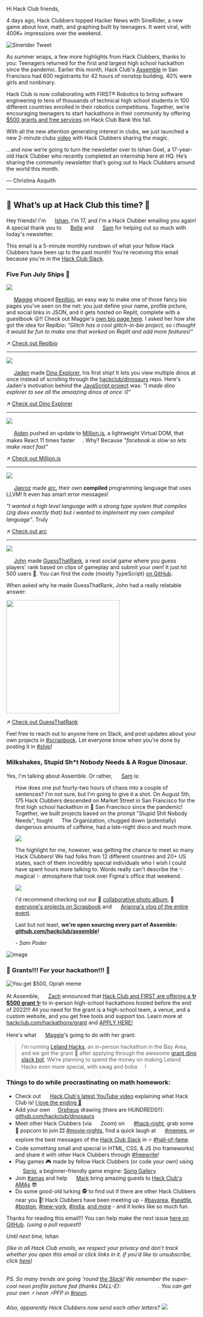 Hi Hack Club friends,

4 days ago, Hack Clubbers topped Hacker News with SineRider, a new game about love, math, and graphing built by teenagers. It went viral, with 400K+ impressions over the weekend.

![Sinerider Tweet](https://cloud-qp7jocp9y-hack-club-bot.vercel.app/0frame_16__5_.png)

As summer wraps, a few more highlights from Hack Clubbers, thanks to you:
Teenagers returned for the first and largest high school hackathon since the pandemic. Earlier this month, Hack Club's [Assemble](https://assemble.hackclub.com/) in San Francisco had 600 registrants for 42 hours of nonstop building. 40% were girls and nonbinary.

Hack Club is now collaborating with FIRST® Robotics to bring software engineering to tens of thousands of technical high school students in 100 different countries enrolled in their robotics competitions. Together, we’re encouraging teenagers to start hackathons in their community by offering [$500 grants and free services](https://hackclub.com/hackathons/) on Hack Club Bank this fall.

With all the new attention generating interest in clubs, we just launched a new 2-minute clubs [video](https://www.youtube.com/watch?v=-sxRdKtKNa0) with Hack Clubbers sharing the magic.

...and now we’re going to turn the newsletter over to Ishan Goel, a 17-year-old Hack Clubber who recently completed an internship here at HQ. He’s sharing the community newsletter that’s going out to Hack Clubbers around the world this month.

— Christina Asquith

---

## 👀 What’s up at Hack Club this time? 👀

Hey friends! I'm <img src="https://avatars.githubusercontent.com/u/38882631?v=4" width="16"> [Ishan](https://hackclub.slack.com/app_redirect?channel=U01ACA3M90C), I'm 17, and I'm a Hack Clubber emailing you again! A special thank you to <img src="https://ca.slack-edge.com/T0266FRGM-U019PF0KNE6-7aada2f77d19-512" width="16"> [Belle](https://belle.is-a.dev) and <img src="https://avatars.githubusercontent.com/u/39828164?v=4" width="16"> [Sam](https://sampoder.com) for helping out so much with today's newsletter. 

This email is a 5-minute monthly rundown of what your fellow Hack Clubbers have been up to the past month! You're receiving this email because you're in the [Hack Club Slack](https://hackclub.com/slack/).

### Five Fun July Ships 🚢

![](https://user-images.githubusercontent.com/38882631/185519156-9f0eb886-8dad-402d-a989-68e028f602b0.png)


<img src="https://ca.slack-edge.com/T0266FRGM-U026XSMKEDC-a471d7e9c871-512" width="16"> [Maggie](https://maggieliu.dev) shipped [Replbio](https://replit.com/@MaggieLiu1/replbio?v=1), an easy way to make one of those fancy bio pages you've seen on the net: you just define your name, profile picture, and social links in JSON, and it gets hosted on Replit, complete with a guestbook 😮!! Check out Maggie's [own bio page here](https://replbio.maggieliu1.repl.co). I asked her how she got the idea for Replbio: _"Glitch has a cool glitch-in-bio project, so i thought it would be fun to make one that worked on Replit and add more features!"_

↗️ [Check out Replbio](https://replit.com/@MaggieLiu1/replbio?v=1)

---

![](https://user-images.githubusercontent.com/38882631/185255273-bac75a55-8ef5-4c2f-b4cb-5265bc0c0c07.png)

<img src="https://ca.slack-edge.com/T0266FRGM-U03AUPJQKLN-24c58425b85d-512" width="16"> [Jaden](https://jadenhou.me/) made [Dino Explorer](https://dinoexplorer.hackclub.com/), his first ship! It lets you view multiple dinos at once instead of scrolling through the [hackclub/dinosaurs](https://github.com/hackclub/dinosaurs) repo. Here's Jaden's motivation behind the [JavaScript project](https://github.com/InternetRamen/dino-explorer) was: _"I made dino explorer to see all the amaazing dinos at once :0"_

↗️ [Check out Dino Explorer](https://dinoexplorer.hackclub.com/)

---

![](https://user-images.githubusercontent.com/38882631/185264183-09b967bc-efb1-4505-9f83-6513fe2d7aec.png)

<img src="https://ca.slack-edge.com/T0266FRGM-U018FMCP79R-e769e492c031-512" width="16"> [Aiden](https://aidenybai.com/) pushed an update to [Million.js](https://millionjs.org/), a lightweight Virtual DOM, that makes React 11 times faster <img src="https://emoji.slack-edge.com/T0266FRGM/ultrafastparrot/5148eb2f1db74d3b.gif" width="16">. Why? Because _"facebook is slow so lets make react fast"_

↗️ [Check out Million.js](https://millionjs.org/)

---

![](https://user-images.githubusercontent.com/38882631/185265018-b364f4d9-6242-488b-bb50-f4b9deea7ebf.png)

<img src="https://ca.slack-edge.com/T0266FRGM-U03K70BL2R3-45851de9d5d6-512" width="16"> [Japroz](https://japrozsaini.me/) made [arc](https://github.com/japrozs/arc), their own **compiled** programming language that uses LLVM! It even has smart error messages!

_"I wanted a high level language with a strong type system that compiles (zig does exactly that) but i wanted to implement my own compiled language"_. Truly <img src="https://emoji.slack-edge.com/T0266FRGM/based/537b2120c51f688d.png" width="16">

↗️ [Check out arc](https://github.com/japrozs/arc)

---

![](https://user-images.githubusercontent.com/38882631/185265789-adc68bd8-d341-4473-b6e4-6181659f3174.png)

<img src="https://ca.slack-edge.com/T0266FRGM-U03ME5R23CL-60b7b669a2e1-512" width="16"> [John](https://john-murphy-eth.vercel.app/) made [GuessThatRank](https://www.guessthatrank.com), a neat social game where you guess players' rank based on clips of gameplay and submit your own! It just hit 500 users 🎉. You can find the code (mostly TypeScript) [on GitHub](https://github.com/jmurphy5613/guess-that-rank).

When asked why he made GuessThatRank, John had a really relatable answer:

<img src="https://user-images.githubusercontent.com/38882631/185266313-95c9f7ec-21a6-433e-b551-338e05e54c73.png" width="300">

↗️ [Check out GuessThatRank](https://www.guessthatrank.com)

Feel free to reach out to anyone here on Slack, and post updates about your own projects in [#scrapbook](https://hackclub.slack.com/archives/C01504DCLVD). Let everyone know when you're done by posting it in [#ship](https://hackclub.slack.com/archives/C0M8PUPU6)!

### Milkshakes, Stupid Sh*t Nobody Needs & A Rogue Dinosaur.

Yes, I'm talking about Assemble. Or rather, <img src="https://avatars.githubusercontent.com/u/39828164?v=4" width="16"> [Sam](https://sampoder.com) is:

<ul>
How does one put fourty-two hours of chaos into a couple of sentences? I'm not sure, but I'm going to give it a shot. On August 5th, 175 Hack Clubbers descended on Market Street in San Francisco for the first high school hackathon in 🌁 San Francisco since the pandemic! Together, we built projects based on the prompt "Stupid Shit Nobody Needs", fought <img src="https://user-images.githubusercontent.com/38882631/185447991-cf6a6e84-585e-4f71-9546-fdf315e816ce.png" width="16"> The Organization, chugged down (potentially) dangerous amounts of caffeine, had a late-night disco and much more.

![](https://pbs.twimg.com/media/FZmP59CVEAEvynl?format=jpg&name=4096x4096)

The highlight for me, however, was getting the chance to meet so many Hack Clubbers! We had folks from 12 different countries and 20+ US states, each of them incredibly special individuals who I wish I could have spent hours more talking to. Words really can't describe the ✨ magical ✨ atmosphere that took over Figma's office that weekend. 

![](https://pbs.twimg.com/media/FZfM1E-UEAEF1qw?format=jpg&name=large)

I'd recommend checking out our 📸 [collaborative photo album](https://hack.af/assemble-album), 🚢 [everyone's projects on Scrapbook](https://scrapbook.assemble.hackclub.com) and <img src="https://ca.slack-edge.com/T0266FRGM-U012U7V5W22-a83fd46e92f2-512" width="16"> [Arianna's vlog of the entire event](https://hackclub.slack.com/archives/C0M8PUPU6/p1660786162270309). 

Last but not least, **we're open sourcing every part of Assemble: [github.com/hackclub/assemble](https://github.com/hackclub/assemble)!**

_- Sam Poder_

</ul>

![image](https://user-images.githubusercontent.com/38882631/186508282-b6105a71-ce3a-4c4c-b26e-2b4615f80223.png)


### 💸 Grants!!! For your hackathon!!! 💸
![You get $500, Oprah meme](https://cloud-ncs2ypbyu-hack-club-bot.vercel.app/06qcy84.jpeg)


At Assemble, <img src="https://ca.slack-edge.com/T0266FRGM-U0266FRGP-7f1bd1a815ac-512" width="16"> [Zach](https://zachlatta.com/) announced that [Hack Club and FIRST are offering a **✨ $500 grant ✨**](https://hackclub.com/hackathons/grant) to in-person high-school hackathons hosted before the end of 2022!!! All you need for the grant is a high-school team, a venue, and a custom website, and you get free tools and support too. Learn more at [hackclub.com/hackathons/grant](https://hackclub.com/hackathons/grant) and [APPLY HERE!](https://hackclub.slack.com/archives/C03TS0VKFPZ)

Here's what <img src="https://ca.slack-edge.com/T0266FRGM-U026XSMKEDC-a471d7e9c871-512" width="16"> [Maggie](https://maggieliu.dev)'s going to do with her grant:
> I’m running [Leland Hacks](https://lelandhacks.com/), an in-person hackathon in the Bay Area, and we got the grant :money_with_wings: after applying through the awesome [grant dino slack bot](https://github.com/hackclub/grant-dino). We’re planning to spend the money on making Leland Hacks even more special, with swag and boba <img src="https://user-images.githubusercontent.com/38882631/186511631-aadb9ee0-f4cb-4cf1-b5b1-314dfc7d83a1.png" width="16">!



### Things to do while procrastinating on math homework:

- Check out <img src="https://emoji.slack-edge.com/T0266FRGM/youtube-logo/7e2f896d9d96525e.png" width="16"> [Hack Club's latest YouTube video](https://www.youtube.com/watch?v=-sxRdKtKNa0) explaining what Hack Club is! [I love the ending 🐴](https://youtu.be/-sxRdKtKNa0?t=120)
- Add your own <img src="https://emoji.slack-edge.com/T0266FRGM/orpheus-eating-chair/ab57effc3d9aa555.png" width="16">[Orpheus](https://workshops.hackclub.com/orpheus/) drawing (there are HUNDREDS!!): [github.com/hackclub/dinosaurs](https://github.com/hackclub/dinosaurs)
- Meet other Hack Clubbers (via <img src="https://emoji.slack-edge.com/T0266FRGM/zoom/a255d334a3e6e4e8.png" width="16"> Zoom) on <img src="https://cloud-9pj8ga86m.vercel.app/2020-07-24_zdd8ycnkp9q0bbf1fj8a1amjv3zndufz.png" width="16"> [#hack-night](https://hackclub.com/night/), grab some 🍿 popcorn to join 🎞 [#movie-nights](https://hackclub.slack.com/archives/C025QEVNRPW), find a quick laugh at <img src="https://emoji.slack-edge.com/T0266FRGM/eggsdee/8d4821b792d61796.png" width="16"> [#memes](https://hackclub.slack.com/archives/CB19EP4MC), or explore the best messages of the [Hack Club Slack](https://hackclub.com/slack) in ⭐️ [#hall-of-fame](https://hackclub.slack.com/archives/C028VGT0JMQ).
- Code something small and special in HTML, CSS, & JS (no frameworks) and share it with other Hack Clubbers through [#freewrite](https://hackclub.slack.com/archives/C03TE1RLR7V/p1660684775476709)!
- Play games 🎮 made by fellow Hack Clubbers (or code your own) using <img src="https://emoji.slack-edge.com/T0266FRGM/sprig-dino/6f01fec60b51b343.png" width="16"> [Sprig](https://sprig.hackclub.dev), a beginner-friendly game engine: [Sprig Gallery](https://sprig-gallery.hackclub.dev/)
- Join [#amas](https://hackclub.slack.com/archives/C03QPB0SU3V) and help <img src="https://ca.slack-edge.com/T0266FRGM-U03Q20XM953-91ae3b0d0243-512" width="16"> [Mark](https://www.youtube.com/watch?v=dQw4w9WgXcQ) bring amazing guests to [Hack Club's AMAs](https://hackclub.com/amas) 😎
- Do some good-old lurking 🕵️ to find out if there are other Hack Clubbers near you 📍! Hack Clubbers have been meeting up - [#bayarea](https://hackclub.slack.com/archives/C014M6C0CNA), [#seattle](https://hackclub.slack.com/archives/C023L02KGHZ), [#boston](https://hackclub.slack.com/archives/C02A1MS6TD4), [#new-york](https://hackclub.slack.com/archives/C029VBNK0UV), [#india](https://hackclub.slack.com/archives/C34HPC3J4), [and more](https://hackclub.slack.com/archives/C03L35R822Y/p1660101850115939) - and it looks like so much fun.

Thanks for reading this email!!! You can help make the next issue [here on GitHub](https://github.com/hackclub/newsletter). _(using a pull request!)_

_Until next time,_
Ishan

_(like in all Hack Club emails, we respect your privacy and don't track whether you open this email or click links in it. if you'd like to unsubscribe, click [here]())_

\
_PS. So many trends are going 'round [the Slack](https://hackclub.com/slack)! We remember the super-cool neon profile picture fad (thanks DALL-E): <img src="https://ca.slack-edge.com/T0266FRGM-U026XSMKEDC-a471d7e9c871-512" width="16"> <img src="https://ca.slack-edge.com/T0266FRGM-U03NJ5A39B7-93ab7d36c27f-512" width="16"> <img src="https://ca.slack-edge.com/T0266FRGM-U01VDAQB99P-fec41f1b6433-512" width="16"> <img src="https://ca.slack-edge.com/T0266FRGM-U01D9DWGEB0-ac34abb469a9-512" width="16"> <img src="https://ca.slack-edge.com/T0266FRGM-U02KEJ8T6D8-e938b61d1f15-512" width="16">. You can get your own ⚡️ _neon_ ⚡️PFP in [#neon](https://hackclub.slack.com/archives/C03RFCGGEQH)._

_Also, apparently Hack Clubbers now send each other letters?_
![](https://cloud-64v8eu33n-hack-club-bot.vercel.app/0img_20220810_223037309__1_.jpg)